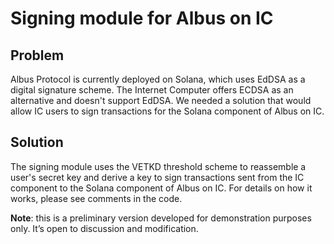 # Signing module for Albus on IC

## Problem

Albus Protocol is currently deployed on Solana, which uses EdDSA as a digital signature scheme. The Internet Computer offers ECDSA as an alternative and doesn't support EdDSA. We needed a solution that would allow IC users to sign transactions for the Solana component of Albus on IC.

## Solution

The signing module uses the VETKD threshold scheme to reassemble a user's secret key and derive a key to sign transactions sent from the IC component to the Solana component of Albus on IC. For details on how it works, please see comments in the code.

**Note**: this is a preliminary version developed for demonstration purposes only. It’s open to discussion and modification.
